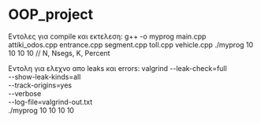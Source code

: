 # OOP_project

Εντολες για compile και εκτελεση:
g++ -o myprog main.cpp attiki_odos.cpp entrance.cpp segment.cpp toll.cpp vehicle.cpp
./myprog 10 10 10 10    // N, Nsegs, K, Percent

Εντολη για ελεχνο απο leaks και errors:
valgrind --leak-check=full \
         --show-leak-kinds=all \
         --track-origins=yes \
         --verbose \
         --log-file=valgrind-out.txt \
         ./myprog 10 10 10 10